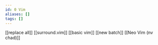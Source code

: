 ```yaml
---
id: 0 Vim
aliases: []
tags: []
---
```


[[replace all]]
[[surround.vim]]
[[basic vim]]
[[new batch]]
[[Neo Vim (nv chad)]]
